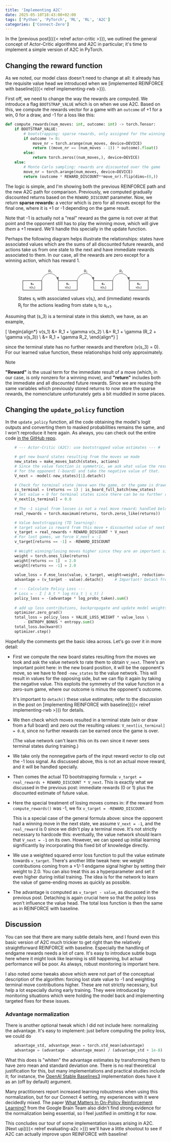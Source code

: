 ```yaml
---
title: 'Implementing A2C'
date: 2025-05-10T18:43:00+02:00
tags: ['Python', 'PyTorch', 'ML', 'RL', 'A2C']
categories: ['Connect-Zero']
---
```


In the [previous post]({{< relref actor-critic >}}), we outlined the general concept of
Actor-Critic algorithms and A2C in particular; it's time to implement a simple version of A2C
in PyTorch.

## Changing the reward function

As we noted, our model class doesn't need to change at all: it already has the requisite
value head we introduced when we [implemented REINFORCE with baseline]({{< relref implementing-rwb >}}).

First off, we need to change the way the rewards are computed. We introduce a flag
``BOOTSTRAP_VALUE`` which is on when we use A2C. Based on this, we compute the rewards
vector for a game with an ``outcome`` of +1 for a win, 0 for a draw, and -1 for a loss
like this:

```py
def compute_rewards(num_moves: int, outcome: int) -> torch.Tensor:
    if BOOTSTRAP_VALUE:
        # bootstrapping: sparse rewards, only assigned for the winning move
        if outcome != 0:
            move_nr = torch.arange(num_moves, device=DEVICE)
            return ((move_nr == (num_moves - 1)) * outcome).float()
        else:
            return torch.zeros((num_moves,), device=DEVICE)
    else:
        # Monte Carlo sampling: rewards are discounted over the game
        move_nr = torch.arange(num_moves, device=DEVICE)
        return (outcome * REWARD_DISCOUNT**move_nr).flip(dims=(0,))
```

The logic is simple, and I'm showing both the previous REINFORCE path and the new A2C path
for comparison. Previously, we computed gradually discounted returns based on the
``REWARD_DISCOUNT`` parameter. Now, we return **sparse rewards:** a vector which is zero for all
moves except for the final one, where it is +1 or -1 depending on the game result.

Note that -1 is actually not a "real" reward as the game is not over at that point and the
opponent still has to play the winning move, which will give *them* a +1 reward. We'll handle this
specially in the update function.

Perhaps the following diagram helps illustrate the relationships: states have associated values
which are the sums of all discounted future rewards, and actions take us
from one state to the next and have immediate rewards associated to them. In our case, all
the rewards are zero except for a winning action, which has reward 1.

<figure class="align-center">
<svg viewbox="30 25 570 100" xmlns="http://www.w3.org/2000/svg" font-family="sans-serif" fill="currentColor" stroke="currentColor" stroke-width="1.5">
  <!-- States -->
  <rect x="50" y="80" width="80" height="40" fill="none" />
  <text x="90" y="97" text-anchor="middle" font-weight="bold" stroke="none">s₀</text>
  <text x="90" y="113" text-anchor="middle" font-size="12" stroke="none">v(s₀)</text>
  <rect x="200" y="80" width="80" height="40" fill="none" />
  <text x="240" y="97" text-anchor="middle" font-weight="bold" stroke="none">s₁</text>
  <text x="240" y="113" text-anchor="middle" font-size="12" stroke="none">v(s₁)</text>
  <rect x="350" y="80" width="80" height="40" fill="none" />
  <text x="390" y="97" text-anchor="middle" font-weight="bold" stroke="none">s₂</text>
  <text x="390" y="113" text-anchor="middle" font-size="12" stroke="none">v(s₂)</text>
  <rect x="500" y="80" width="80" height="40" fill="none" />
  <text x="540" y="97" text-anchor="middle" font-weight="bold" stroke="none">s₃</text>
  <text x="540" y="113" text-anchor="middle" font-size="12" stroke="none">v(s₃)</text>
  <!-- Arrows with rewards -->
  <path d="M130,80 C140,40 190,40 200,80" fill="none" stroke="#666" marker-end="url(#arrowhead)" />
  <text x="166" y="45" text-anchor="middle" font-size="14" stroke="none">R₀</text>
  <path d="M280,80 C290,40 340,40 350,80" fill="none" stroke="#666" marker-end="url(#arrowhead)" />
  <text x="316" y="45" text-anchor="middle" font-size="14" stroke="none">R₁</text>
  <path d="M430,80 C440,40 490,40 500,80" fill="none" stroke="#666" marker-end="url(#arrowhead)" />
  <text x="466" y="45" text-anchor="middle" font-size="14" stroke="none">R₂</text>
  <!-- Arrowhead definition -->
  <defs>
    <marker id="arrowhead" markerWidth="10" markerHeight="7" refX="10" refY="3.5" orient="auto" stroke-width="0">
      <polygon points="0 0, 10 3.5, 0 7" fill="#666" />
    </marker>
  </defs>
</svg>
<figcaption>
  <p>States s<sub>i</sub> with associated values v(s<sub>i</sub>), and (immediate) rewards
  R<sub>i</sub> for the actions leading from state s<sub>i</sub> to s<sub>i+1</sub>.</p>
</figcaption>
</figure>

Assuming that \(s_3\) is a terminal state in this sketch, we have, as an example,

\[
\begin{align*}
    v(s_1) &= R_1 + \gamma v(s_2) \\
           &= R_1 + \gamma (R_2 + \gamma v(s_3)) \\
           &= R_1 + \gamma R_2,
\end{align*}
\]

since the terminal state has no further rewards and therefore \(v(s_3) = 0\).
For our learned value function, these relationships hold only approximately.


> [!NOTE]
> **"Reward"** is the usual term for the immediate
result of a move (which, in our case, is only nonzero for a winning move), and **"return"**
includes both the immediate and all discounted future rewards. Since we are reusing the
same variables which previously stored returns to now store the sparse rewards, the nomenclature
unfortunately gets a bit muddled in some places.

## Changing the ``update_policy`` function

In the ``update_policy`` function, all the code obtaining the model's logit outputs and
converting them to masked probabilities remains the same, and I won't reproduce it here again.
As always, you can check out the entire code
[in the GitHub repo](https://github.com/c-f-h/connect-zero/blob/main/train/main.py).

```py
    # --- Actor-Critic (A2C): use bootstrapped value estimates --- #

    # get new board states resulting from the moves we made
    new_states = make_moves_batch(states, actions)
    # Since the value function is symmetric, we ask what value the resulting state has
    # for the opponent (-board) and take the negative value of that.
    V_next = -model(-new_states)[1].detach()

    # Check for terminal state (move won the game, or the game is drawn)
    is_terminal = (returns == 1) | is_board_full_batch(new_states)
    # Set value = 0 for terminal states since there can be no further rewards
    V_next[is_terminal] = 0.0
    
    # The -1 signal from losses is not a real move reward; handled below.
    real_rewards = torch.maximum(returns, torch.zeros_like(returns))

    # Value bootstrapping (TD learning):
    # target value is reward from this move + discounted value of next state
    v_target = real_rewards + REWARD_DISCOUNT * V_next
    # For lost games, we force V_next = -1
    v_target[returns == -1] = -REWARD_DISCOUNT
    
    # Weight winning/losing moves higher since they are an important signal and rare
    weight = torch.ones_like(returns)
    weight[returns == 1]  = 2.0
    weight[returns == -1] = 2.0
    
    value_loss = F.mse_loss(value, v_target, weight=weight, reduction='sum')
    advantage = (v_target - value).detach()     # Important! Detach from value network

    # --- Calculate Policy Loss ---
    # Loss = - Σ [ A_t * log π(a_t | s_t) ]
    policy_loss = -(advantage * log_probs_taken).sum()
    
    # add up loss contributions, backpropagate and update model weights
    optimizer.zero_grad()
    total_loss = policy_loss + VALUE_LOSS_WEIGHT * value_loss \
        - ENTROPY_BONUS * entropy.sum()
    total_loss.backward()
    optimizer.step()
```

Hopefully the comments get the basic idea across. Let's go over it in more detail:

- First we compute the new board states resulting from the moves we took and ask the value
  network to rate them to obtain ``V_next``. There's an important point here: in the new board
  position, it will be the opponent's move, so we have to feed ``-new_states`` to the value
  network. This will result in values for the opposing side, but we can flip it again by
  taking the negative value. This exploits the symmetry of the value function in a zero-sum
  game, where our outcome is minus the opponent's outcome.

  It's important to ``detach()`` these value estimates; refer to the discussion in the post on
  [implementing REINFORCE with baseline]({{< relref implementing-rwb >}}) for details.
- We then check which moves resulted in a terminal state (win or draw from a full board) and
  zero out the resulting values: ``V_next[is_terminal] = 0.0``, since no further rewards
  can be earned once the game is over.

  (The value network can't learn this on its own since it never sees terminal states during
  training.)
- We take only the nonnegative parts of the input reward vector to clip out the -1 loss
  signal. As discussed above, this is not an actual move reward, and it will be handled specially.
- Then comes the actual TD bootstrapping formula:
  ``v_target = real_rewards + REWARD_DISCOUNT * V_next``. This is exactly what we discussed in
  the previous post: immediate rewards (0 or 1) plus the discounted estimate of future value.
- Here the special treatment of losing moves comes in: if the reward from ``compute_rewards()``
  was -1, we fix ``v_target = -REWARD_DISCOUNT``.

  This is a special case of the general formula above: since the opponent had a winning
  move in the next state, we assume ``V_next = -1``, and the ``real_reward`` is 0 since
  we didn't play a terminal move.
  It's not strictly necessary to hardcode this: eventually, the value network should learn
  that ``V_next = -1`` on its own.
  However, we can speed up initial learning significantly by incorporating this
  fixed bit of knowledge directly.
- We use a weighted squared error loss function to pull the value estimate towards ``v_target``.
  There's another little tweak here: we weight contributions coming from a +1/-1 endgame
  signal higher by setting their weight to 2.0. You can also treat this as a hyperparameter and
  set it even higher during initial training. The idea is for the network to learn the value
  of game-ending moves as quickly as possible.
- The advantage is computed as ``v_target - value``, as discussed in the previous post.
  Detaching is again crucial here so that the policy loss won't influence the value head.
  The total loss function is then the same as in REINFORCE with baseline.

## Discussion

You can see that there are many subtle details here, and I found even this basic version of A2C
much trickier to get right than the relatively straightforward REINFORCE with baseline.
Especially the handling of endgame rewards needs a lot of care. It's easy to introduce subtle
bugs here where it might look like learning is still happening, but actual performance will be
poor. As always, robust monitoring is important here.

I also noted some tweaks above which were not part of the conceptual description of the
algorithm: forcing lost state value to -1 and weighting terminal move contributions higher.
These are not strictly necessary, but help a lot especially during early training.
They were introduced by monitoring situations which were holding the model back and
implementing targeted fixes for these issues.

### Advantage normalization

There is another optional tweak which I did not include here: normalizing the advantage.
It's easy to implement: just before computing the policy loss, we could do

```py
    advantage_std, advantage_mean = torch.std_mean(advantage)
    advantage = (advantage - advantage_mean) / (advantage_std + 1e-8)
```

What this does is "whiten" the advantage estimates by transforming them to have zero mean
and standard deviation one.
There is no real theoretical justification for this, but many implementations and practical
studies include it; for instance, the
[OpenAI Stable Baselines3](https://stable-baselines3.readthedocs.io/en/master/modules/a2c.html#parameters)
implementation does have it as an (off by default) argument.

Many practitioners report increased learning robustness when using this normalization,
but for our Connect 4 setting, my experiences with it were decidedly mixed.
The paper [What Matters In On-Policy Reinforcement Learning?](https://arxiv.org/abs/2006.05990)
from the Google Brain Team also didn't find strong evidence for the normalization being
essential, so I feel justified in omitting it for now.

This concludes our tour of some implementation issues arising in A2C.
[Next up]({{< relref evaluating-a2c >}}) we'll have a little shootout to see if A2C can
actually improve upon REINFORCE with baseline!